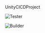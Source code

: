 UnityCICDProject

![Tester](https://github.com/qwe321qwe321qwe321/GithubActionTest/workflows/Tester/badge.svg?branch=master)

![Builder](https://github.com/qwe321qwe321qwe321/GithubActionTest/workflows/Builder/badge.svg?branch=master)
